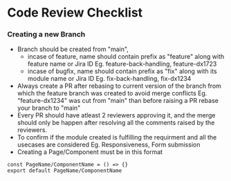 # Code Review Checklist

### Creating a new Branch
- Branch should be created from "main",
  - incase of feature, name should contain prefix as "feature" along with feature name or Jira ID Eg. feature-back-handling, feature-dx1723
  - incase of bugfix, name should contain prefix as "fix" along with its module name or Jira ID Eg. fix-back-handling, fix-dx1234
- Always create a PR after rebasing to current version of the branch from which the feature branch was created to avoid merge conflicts Eg. "feature-dx1234" was cut from "main" than before raising a PR rebase your branch to "main"
- Every PR should have atleast 2 reviewers approving it, and the merge should only be happen after resolving all the comments raised by the reviewers.
- To confirm if the module created is fulfilling the requirment and all the usecases are considered Eg. Responsiveness, Form submission
- Creating a Page/Component must be in this format
```
const PageName/ComponentName = () => {}
export default PageName/ComponentName
```
